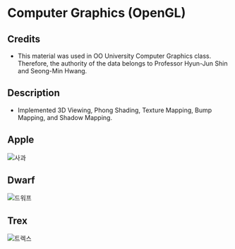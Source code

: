 # Computer Graphics (OpenGL)

## Credits
- This material was used in OO University Computer Graphics class. Therefore, the authority of the data belongs to Professor Hyun-Jun Shin and Seong-Min Hwang.

## Description
- Implemented 3D Viewing, Phong Shading, Texture Mapping, Bump Mapping, and Shadow Mapping.

## Apple
![사과](https://user-images.githubusercontent.com/90667568/228027775-ed3c12d6-8fb4-4cdc-aab3-72c77d5b0596.JPG)

## Dwarf
![드워프](https://user-images.githubusercontent.com/90667568/228027792-e80f48dd-c995-4c80-b8a4-ca1f133102e5.JPG)

## Trex
![트렉스](https://user-images.githubusercontent.com/90667568/228027802-137f6650-074f-4991-8853-57a05ba281b4.JPG)
